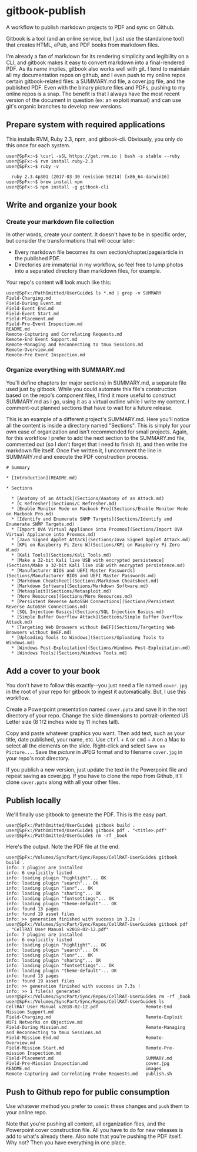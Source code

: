 gitbook-publish
================================================================================

A workflow to publish markdown projects to PDF and sync on Github.

Gitbook is a tool (and an online service, but I just use the standalone tool) that creates HTML, ePub, and PDF books from markdown files.

I'm already a fan of markdown for its rendering simplicity and legibility on a CLI, and gitbook makes it easy to convert markdown into a final-rendered PDF. As its name implies, gitbook also works well with git. I tend to maintain all my documentation repos on github, and I even push to my online repos certain gitbook-related files: a SUMMARY.md file, a cover.jpg file, and the published PDF. Even with the binary picture files and PDFs, pushing to my online repos is a snap. The benefit is that I always have the most recent version of the document in question (ex: an exploit manual) and can use git's organic branches to develop new versions.

Prepare system with required applications
--------------------------------------------------------------------------------

This installs RVM, Ruby 2.3, npm, and gitbook-cli. Obviously, you only do this once for each system.

```
user@SpFx:~$ \curl -sSL https://get.rvm.io | bash -s stable --ruby
user@SpFx:~$ rvm install ruby-2.3
user@SpFx:~$ ruby -v

  ruby 2.3.4p301 (2017-03-30 revision 58214) [x86_64-darwin16]
user@SpFx:~$ brew install npm
user@SpFx:~$ npm install -g gitbook-cli
```

Write and organize your book
--------------------------------------------------------------------------------

### Create your markdown file collection

In other words, create your content. It doesn't have to be in specific order, but consider the transformations that will occur later:

- Every markdown file becomes its own section/chapter/page/article in the published PDF.
- Directories are immaterial in my workflow, so feel free to lump photos into a separated directory than markdown files, for example.

Your repo's content will look much like this:

```
user@SpFx:/PathOmitted/UserGuide$ ls *.md | grep -v SUMMARY
Field-Charging.md
Field-During Event.md
Field-Event End.md
Field-Event Start.md
Field-Placement.md
Field-Pre-Event Inspection.md
README.md
Remote-Capturing and Correlating Requests.md
Remote-End Event Support.md
Remote-Managing and Reconnecting to tmux Sessions.md
Remote-Overview.md
Remote-Pre Event Inspection.md
```

### Organize everything with SUMMARY.md

You'll define chapters (or major sections) in SUMMARY.md, a separate file used just by gitbook. While you could automate this file's construction based on the repo's component files, I find it more useful to construct SUMMARY.md as I go, using it as a virtual outline while I write my content. I comment-out planned sections that have to wait for a future release.

This is an example of a different project's SUMMARY.md. Here you'll notice all the content is inside a directory named "Sections". This is simply for your own ease of organization and isn't recommended for small projects. Again, for this workflow I prefer to add the next section to the SUMMARY.md file, commented out (so I don't forget that I need to finish it), and then write the markdown file itself. Once I've written it, I uncomment the line in SUMMARY.md and execute the PDF construction process.

```
# Summary

* [Introduction](README.md)

* Sections

  * [Anatomy of an Attack](Sections/Anatomy of an Attack.md)
  * [C Refresher](Sections/C Refresher.md)
  * [Enable Monitor Mode on Macbook Pro](Sections/Enable Monitor Mode on Macbook Pro.md)
  * [Identify and Enumerate SNMP Targets](Sections/Identify and Enumerate SNMP Targets.md)
  * [Import OVA Virtual Appliance into Proxmox](Sections/Import OVA Virtual Appliance into Proxmox.md)
  * [Java Signed Applet Attack](Sections/Java Signed Applet Attack.md)
  * [KPi on Raspberry Pi Zero W](Sections/KPi on Raspberry Pi Zero W.md)
  * [Kali Tools](Sections/Kali Tools.md)
  * [Make a 32-bit Kali live USB with encrypted persistence](Sections/Make a 32-bit Kali live USB with encrypted persistence.md)
  * [Manufacturer BIOS and UEFI Master Passwords](Sections/Manufacturer BIOS and UEFI Master Passwords.md)
  * [Markdown Cheatsheet](Sections/Markdown Cheatsheet.md)
  * [Markdown Software](Sections/Markdown Software.md)
  * [Metasploit](Sections/Metasploit.md)
  * [More Resources](Sections/More Resources.md)
  * [Persistent Reverse AutoSSH Connections](Sections/Persistent Reverse AutoSSH Connections.md)
  * [SQL Injection Basics](Sections/SQL Injection Basics.md)
  * [Simple Buffer Overflow Attack](Sections/Simple Buffer Overflow Attack.md)
  * [Targeting Web Browsers without BeEF](Sections/Targeting Web Browsers without BeEF.md)
  * [Uploading Tools to Windows](Sections/Uploading Tools to Windows.md)
  * [Windows Post-Exploitation](Sections/Windows Post-Exploitation.md)
  * [Windows Tools](Sections/Windows Tools.md)
```

Add a cover to your book
--------------------------------------------------------------------------------

You don't have to follow this exactly--you just need a file named `cover.jpg` in the root of your repo for gitbook to ingest it automatically. But, I use this workflow.

Create a Powerpoint presentation named `cover.pptx` and save it in the root directory of your repo. Change the slide dimensions to portrait-oriented US Letter size (8 1/2 inches wide by 11 inches tall).

Copy and paste whatever graphics you want. Then add text, such as your title, date published, your name, etc. Use <kbd>ctrl</kbd> + <kbd>A</kbd> or <kbd>cmd</kbd> + <kbd>A</kbd> on a Mac to select all the elements on the slide. Right-click and select `Save as Picture...`. Save the <i>picture</i> in JPEG format and to filename `cover.jpg` in your repo's root directory.

If you publish a new version, just update the text in the Powerpoint file and repeat saving as cover.jpg. If you have to clone the repo from Github, it'll clone `cover.pptx` along with all your other files.

Publish locally
--------------------------------------------------------------------------------

We'll finally use gitbook to generate the PDF. This is the easy part.

```
user@SpFx:/PathOmitted/UserGuide$ gitbook build .
user@SpFx:/PathOmitted/UserGuide$ gitbook pdf . "<title>.pdf"
user@SpFx:/PathOmitted/UserGuide$ rm -rf _book
```

Here's the output. Note the PDF file at the end.

```
user@SpFx:/Volumes/SyncPart/Sync/Repos/CellRAT-UserGuide$ gitbook build .
info: 7 plugins are installed
info: 6 explicitly listed
info: loading plugin "highlight"... OK
info: loading plugin "search"... OK
info: loading plugin "lunr"... OK
info: loading plugin "sharing"... OK
info: loading plugin "fontsettings"... OK
info: loading plugin "theme-default"... OK
info: found 13 pages
info: found 19 asset files
info: >> generation finished with success in 3.2s !
user@SpFx:/Volumes/SyncPart/Sync/Repos/CellRAT-UserGuide$ gitbook pdf . "CellRAT User Manual v2018-02-12.pdf"
info: 7 plugins are installed
info: 6 explicitly listed
info: loading plugin "highlight"... OK
info: loading plugin "search"... OK
info: loading plugin "lunr"... OK
info: loading plugin "sharing"... OK
info: loading plugin "fontsettings"... OK
info: loading plugin "theme-default"... OK
info: found 13 pages
info: found 19 asset files
info: >> generation finished with success in 7.3s !
info: >> 1 file(s) generated
user@SpFx:/Volumes/SyncPart/Sync/Repos/CellRAT-UserGuide$ rm -rf _book
user@SpFx:/Volumes/SyncPart/Sync/Repos/CellRAT-UserGuide$ ls
CellRAT User Manual v2018-02-12.pdf                  Remote-End Mission Support.md
Field-Charging.md                                    Remote-Exploit WiFi Networks on Objective.md
Field-During Mission.md                              Remote-Managing and Reconnecting to tmux Sessions.md
Field-Mission End.md                                 Remote-Overview.md
Field-Mission Start.md                               Remote-Pre-mission Inspection.md
Field-Placement.md                                   SUMMARY.md
Field-Pre-Mission Inspection.md                      cover.jpg
README.md                                            images
Remote-Capturing and Correlating Probe Requests.md   publish.sh

```

Push to Github repo for public consumption
--------------------------------------------------------------------------------

Use whatever method you prefer to `commit` these changes and `push` them to your online repo.

Note that you're pushing all content, all organization files, and the Powerpoint cover construction file. All you have to do for new releases is add to what's already there. Also note that you're pushing the PDF itself. Why not? Then you have everything in one place.

